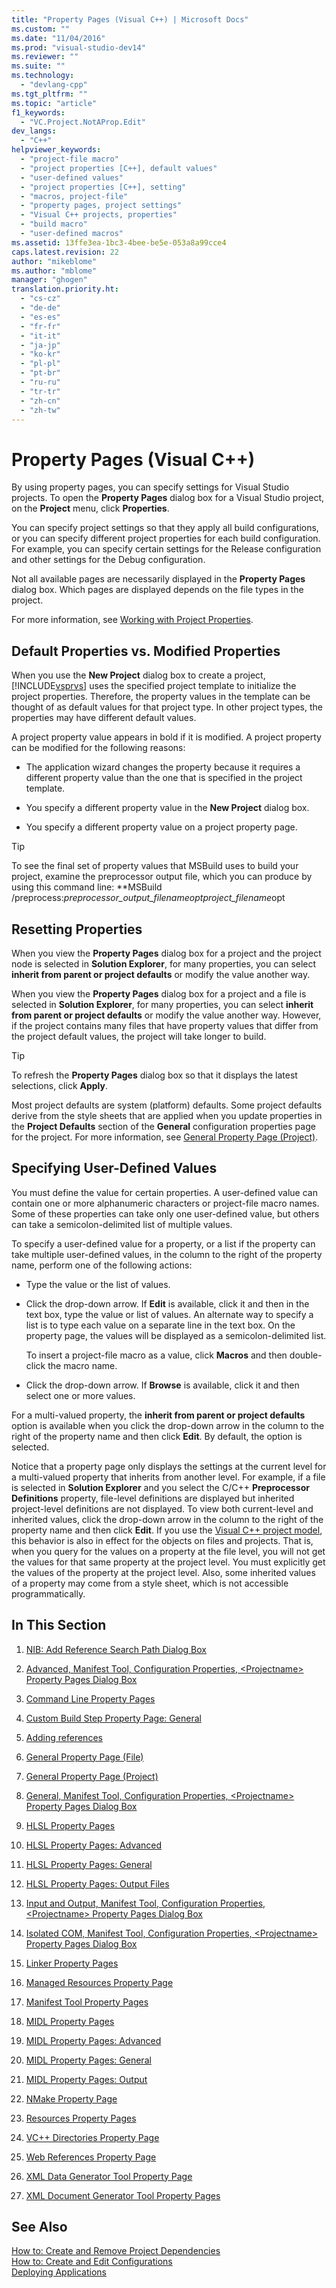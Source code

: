 ```yaml
---
title: "Property Pages (Visual C++) | Microsoft Docs"
ms.custom: ""
ms.date: "11/04/2016"
ms.prod: "visual-studio-dev14"
ms.reviewer: ""
ms.suite: ""
ms.technology: 
  - "devlang-cpp"
ms.tgt_pltfrm: ""
ms.topic: "article"
f1_keywords: 
  - "VC.Project.NotAProp.Edit"
dev_langs: 
  - "C++"
helpviewer_keywords: 
  - "project-file macro"
  - "project properties [C++], default values"
  - "user-defined values"
  - "project properties [C++], setting"
  - "macros, project-file"
  - "property pages, project settings"
  - "Visual C++ projects, properties"
  - "build macro"
  - "user-defined macros"
ms.assetid: 13ffe3ea-1bc3-4bee-be5e-053a8a99cce4
caps.latest.revision: 22
author: "mikeblome"
ms.author: "mblome"
manager: "ghogen"
translation.priority.ht: 
  - "cs-cz"
  - "de-de"
  - "es-es"
  - "fr-fr"
  - "it-it"
  - "ja-jp"
  - "ko-kr"
  - "pl-pl"
  - "pt-br"
  - "ru-ru"
  - "tr-tr"
  - "zh-cn"
  - "zh-tw"
---
```

# Property Pages (Visual C++)
By using property pages, you can specify settings for Visual Studio projects. To open the **Property Pages** dialog box for a Visual Studio project, on the **Project** menu, click **Properties**.  
  
 You can specify project settings so that they apply all build configurations, or you can specify different project properties for each build configuration. For example, you can specify certain settings for the Release configuration and other settings for the Debug configuration.  
  
 Not all available pages are necessarily displayed in the **Property Pages** dialog box. Which pages are displayed depends on the file types in the project.  
  
 For more information, see [Working with Project Properties](../ide/working-with-project-properties.md).  
  
## Default Properties vs. Modified Properties  
 When you use the **New Project** dialog box to create a project, [!INCLUDE[vsprvs](../assembler/masm/includes/vsprvs_md.md)] uses the specified project template to initialize the project properties. Therefore, the property values in the template can be thought of as default values for that project type. In other project types, the properties may have different default values.  
  
 A project property value appears in bold if it is modified. A project property can be modified for the following reasons:  
  
-   The application wizard changes the property because it requires a different property value than the one that is specified in the project template.  
  
-   You specify a different property value in the **New Project** dialog box.  
  
-   You specify a different property value on a project property page.  
  
> [!TIP]
>  To see the final set of property values that MSBuild uses to build your project, examine the preprocessor output file, which you can produce by using this command line: **MSBuild /preprocess:***preprocessor_output_filename*opt*project_filename*opt  
  
## Resetting Properties  
 When you view the **Property Pages** dialog box for a project and the project node is selected in **Solution Explorer**, for many properties, you can select **inherit from parent or project defaults** or modify the value another way.  
  
 When you view the **Property Pages** dialog box for a project and a file is selected in **Solution Explorer**, for many properties, you can select **inherit from parent or project defaults** or modify the value another way. However, if the project contains many files that have property values that differ from the project default values, the project will take longer to build.  
  
> [!TIP]
>  To refresh the **Property Pages** dialog box so that it displays the latest selections, click **Apply**.  
  
 Most project defaults are system (platform) defaults. Some project defaults derive from the style sheets that are applied when you update properties in the **Project Defaults** section of the **General** configuration properties page for the project. For more information, see [General Property Page (Project)](../ide/general-property-page-project.md).  
  
## Specifying User-Defined Values  
 You must define the value for certain properties. A user-defined value can contain one or more alphanumeric characters or project-file macro names. Some of these properties can take only one user-defined value, but others can take a semicolon-delimited list of multiple values.  
  
 To specify a user-defined value for a property, or a list if the property can take multiple user-defined values, in the column to the right of the property name, perform one of the following actions:  
  
-   Type the value or the list of values.  
  
-   Click the drop-down arrow. If **Edit** is available, click it and then in the text box, type the value or list of values. An alternate way to specify a list is to type each value on a separate line in the text box. On the property page, the values will be displayed as a semicolon-delimited list.  
  
     To insert a project-file macro as a value, click **Macros** and then double-click the macro name.  
  
-   Click the drop-down arrow. If **Browse** is available, click it and then select one or more values.  
  
 For a multi-valued property, the **inherit from parent or project defaults** option is available when you click the drop-down arrow in the column to the right of the property name and then click **Edit**. By default, the option is selected.  
  
 Notice that a property page only displays the settings at the current level for a multi-valued property that inherits from another level. For example, if a file is selected in **Solution Explorer** and you select the C/C++ **Preprocessor Definitions** property, file-level definitions are displayed but inherited project-level definitions are not displayed. To view both current-level and inherited values, click the drop-down arrow in the column to the right of the property name and then click **Edit**. If you use the [Visual C++ project model](http://msdn.microsoft.com/en-us/06c1bbd9-4c79-4f97-ad6d-2b1dea8ecd1f), this behavior is also in effect for the objects on files and projects. That is, when you query for the values on a property at the file level, you will not get the values for that same property at the project level. You must explicitly get the values of the property at the project level. Also, some inherited values of a property may come from a style sheet, which is not accessible programmatically.  
  
## In This Section  
  
1.  [NIB: Add Reference Search Path Dialog Box](http://msdn.microsoft.com/en-us/4520d80d-aa9f-4d11-b92b-2f64a1fd5cb2)  
  
2.  [Advanced, Manifest Tool, Configuration Properties, \<Projectname> Property Pages Dialog Box](../ide/advanced-manifest-tool.md)  
  
3.  [Command Line Property Pages](../ide/command-line-property-pages.md)  
  
4.  [Custom Build Step Property Page: General](../ide/custom-build-step-property-page-general.md)  
  
5.  [Adding references](../ide/adding-references-in-visual-cpp-projects.md)  
  
6.  [General Property Page (File)](../ide/general-property-page-file.md)  
  
7.  [General Property Page (Project)](../ide/general-property-page-project.md)  
  
8.  [General, Manifest Tool, Configuration Properties, \<Projectname> Property Pages Dialog Box](../ide/general-manifest-tool-configuration-properties.md)  
  
9. [HLSL Property Pages](../ide/hlsl-property-pages.md)  
  
10. [HLSL Property Pages: Advanced](../ide/hlsl-property-pages-advanced.md)  
  
11. [HLSL Property Pages: General](../ide/hlsl-property-pages-general.md)  
  
12. [HLSL Property Pages: Output Files](../ide/hlsl-property-pages-output-files.md)  
  
13. [Input and Output, Manifest Tool, Configuration Properties, \<Projectname> Property Pages Dialog Box](../ide/input-and-output-manifest-tool.md)  
  
14. [Isolated COM, Manifest Tool, Configuration Properties, \<Projectname> Property Pages Dialog Box](../ide/isolated-com-manifest-tool.md)  
  
15. [Linker Property Pages](../ide/linker-property-pages.md)  
  
16. [Managed Resources Property Page](../ide/managed-resources-property-page.md)  
  
17. [Manifest Tool Property Pages](../ide/manifest-tool-property-pages.md)  
  
18. [MIDL Property Pages](../ide/midl-property-pages.md)  
  
19. [MIDL Property Pages: Advanced](../ide/midl-property-pages-advanced.md)  
  
20. [MIDL Property Pages: General](../ide/midl-property-pages-general.md)  
  
21. [MIDL Property Pages: Output](../ide/midl-property-pages-output.md)  
  
22. [NMake Property Page](../ide/nmake-property-page.md)  
  
23. [Resources Property Pages](../ide/resources-property-pages.md)  
  
24. [VC++ Directories Property Page](../ide/vcpp-directories-property-page.md)  
  
25. [Web References Property Page](../ide/web-references-property-page.md)  
  
26. [XML Data Generator Tool Property Page](../ide/xml-data-generator-tool-property-page.md)  
  
27. [XML Document Generator Tool Property Pages](../ide/xml-document-generator-tool-property-pages.md)  
  
## See Also  
 [How to: Create and Remove Project Dependencies](../Topic/How%20to:%20Create%20and%20Remove%20Project%20Dependencies.md)   
 [How to: Create and Edit Configurations](../Topic/How%20to:%20Create%20and%20Edit%20Configurations.md)   
 [Deploying Applications](http://msdn.microsoft.com/en-us/4ff8881d-0daf-47e7-bfe7-774c625031b4)